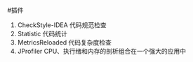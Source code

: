 #插件
1. CheckStyle-IDEA 代码规范检查
2. Statistic 代码统计
3. MetricsReloaded 代码复杂度检查
4. JProfiler CPU、执行绪和内存的剖析组合在一个强大的应用中